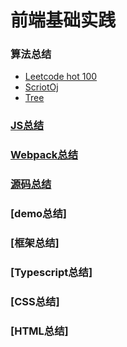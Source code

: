 # 前端基础实践
### 算法总结
* [Leetcode hot 100](https://github.com/zhousiyaoyao/FE/blob/master/JS/Algorithm/leetcode_hot_100.js)
* [ScriotOj](https://github.com/zhousiyaoyao/FE/blob/master/JS/Algorithm/ScriptOj.js)
* [Tree](https://github.com/zhousiyaoyao/FE/blob/master/JS/Algorithm/tree_iterate.js)
### [JS总结](https://github.com/zhousiyaoyao/FE/blob/master/JS/js.md)
### [Webpack总结](https://github.com/zhousiyaoyao/FE/blob/master/Project/webpack.md)
### [源码总结](https://github.com/zhousiyaoyao/FE/blob/master/Source_code/vue_source_code.md)
### [demo总结]
### [框架总结]
### [Typescript总结]
### [CSS总结]
### [HTML总结]